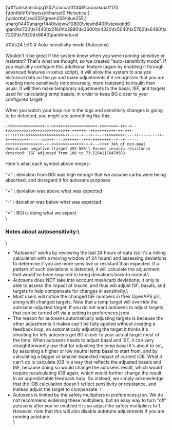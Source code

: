 {\rtf1\ansi\ansicpg1252\cocoartf1348\cocoasubrtf170
{\fonttbl\f0\fswiss\fcharset0 Helvetica;}
{\colortbl;\red255\green255\blue255;}
\margl1440\margr1440\vieww10800\viewh8400\viewkind0
\pard\tx720\tx1440\tx2160\tx2880\tx3600\tx4320\tx5040\tx5760\tx6480\tx7200\tx7920\tx8640\pardirnatural

\f0\fs24 \cf0 # Auto-sensitivity mode (Autosens)\
\
Wouldn't it be great if the system knew when you were running sensitive or resistant? That's what we thought, so we created "auto-sensitivity mode". If you explicitly configure this additional feature (again by enabling it through advanced features in setup script), it will allow the system to analyze historical data on the go and make adjustments if it recognizes that you are reacting more sensitively (or conversely, more resistant) to insulin than usual. It will then make temporary adjustments to the basal, ISF, and targets used for calculating temp basals, in order to keep BG closer to your configured target.\
\
When you watch your loop run in the logs and sensitivity changes is going to be detected, you might see something like this:\
\
`-+>>>>>>>>>>>>+++->->+++>++>>+>>>>>>>>++-+>>>>>>>-+++-+--+>>>>>>>>>>>>>>>>>>>>>>>>>++-++++++--++>>>++>>++-++->++-+++++++>+>>>>>>>>>>>>>>>>>++-+-+-+--++-+--+++>>>>>>++---++----+---++-+++++>>>++------>>>++---->>+++++--+++-++++++++--+--+------++++++++++>>>>++--+->>>>>>>>>>++++-+-+---++++ 34% of non-meal deviations negative (target 45%-50%)\
Excess insulin resistance detected: ISF adjusted from 100 to 73.52941176470588`\
\
Here's what each symbol above means:\
\
 ">" : deviation from BGI was high enough that we assume carbs were being absorbed, and disregard it for autosens purposes\
\
 "+" : deviation was above what was expected\
\
 "-" : deviation was below what was expected\
\
 "=" : BGI is doing what we expect\
\
### Notes about autosensitivity:\
\
* "Autosens" works by reviewing the last 24 hours of data (so it's a rolling calculation with a moving window of 24 hours) and assessing deviations to determine if you are more sensitive or resistant than expected. If a pattern of such deviations is detected, it will calculate the adjustment that would've been required to bring deviations back to normal.\
* Autosens does NOT take into account meal/carb deviations; it only is able to assess the impact of insulin, and thus will adjust ISF, basals, and targets to help compensate for changes in sensitivity.\
* Most users will notice the changed ISF numbers in their OpenAPS pill, along with changed targets. Note that a temp target will override the autosens-adjusted target. If you do not want autosens to adjust targets, that can be turned off via a setting in preferences.json\
* The reason for autosens automatically adjusting targets is because the other adjustments it makes can't be fully applied without creating a feedback loop, so automatically adjusting the target it thinks it's shooting for lets autosens get BG closer to your actual target most of the time. When autosens needs to adjust basal and ISF, it can very straightforwardly use that for adjusting the temp basal it's about to set, by assuming a higher or low neutral temp basal to start from, and by calculating a bigger or smaller expected impact of current IOB. What it can't do is calculate IOB in a way that reflects the adjusted basals and ISF, because doing so would change the autosens result, which would require recalculating IOB again, which would further change the result, in an unpredictable feedback loop. So instead, we simply acknowledge that the IOB calculation doesn't reflect sensitivity or resistance, and instead adjust the target to compensate. \
* Autosens is limited by the safety multipliers in preferences.json. We do not recommend widening these multipliers; but an easy way to turn "off" autosens after you've enabled it is so adjust the safety multipliers to 1. However, note that this will also disable autotune adjustments if you are running autotune. \
}